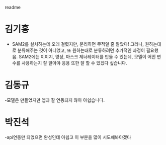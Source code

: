 readme
# 김기홍
  - SAM2를 설치하는데 오래 걸렸지만, 분리하면 무적일 줄 알았다! 그러나, 원하는대로 분류해주는 것이 아니었고, 또 원하는대로 분류하려면 추가적인 과정이 필요했음. SAM2에는 이미지, 영상, 마스크 제너레이터를 만들 수 있는데, 모델이 어떤 변수를 사용하는지 잘 알아야 응용 또한 잘 할 수 있겠다 싶습니다.

# 김동규
  -모델은 만들었지만 앱과 잘 연동되지 않아 아쉽습니다.

# 박진석
  -api연동만 되었으면 완성인데 아쉽고 이 부분을 많이 시도해봐야겠다
